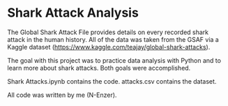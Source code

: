 # Shark Attack Analysis

The Global Shark Attack File provides details on every recorded shark attack in the human history. All of the data was taken from the GSAF via a Kaggle dataset (https://www.kaggle.com/teajay/global-shark-attacks).

The goal with this project was to practice data analysis with Python and to learn more about shark attacks. Both goals were accomplished.

Shark Attacks.ipynb contains the code.
attacks.csv contains the dataset.

All code was written by me (N-Enzer).
